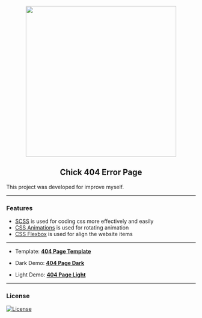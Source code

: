 <p  align="center">
<img width="400" src="https://yasinatesim.github.io/chick-404-error-page/img/404-light-theme.png">

</p>

<h2  align="center">Chick 404 Error Page</h2>

  This project was developed for improve myself.

---

### Features 
  
  - [SCSS](https://sass-lang.com/guide) is used for coding css more effectively and easily
- [CSS Animations](https://www.w3schools.com/css/css3_animations.asp) is used for rotating animation
- [CSS Flexbox](https://www.w3schools.com/css/css3_flexbox.asp) is used for align the website items
---

 - Template: [**404 Page Template**](https://www.uplabs.com/posts/404-error-bc25e007-d4a4-4d77-b43e-4e92d8ae144a)

- Dark Demo: [**404 Page Dark**](https://yasinatesim.github.io/chick-404-error-page/404-dark-theme.html)

- Light Demo: [**404 Page Light**](https://yasinatesim.github.io/chick-404-error-page/404-light-theme.html)

---

### License 

[![License](http://img.shields.io/:license-mit-purple.svg)](http://badges.mit-license.org)

